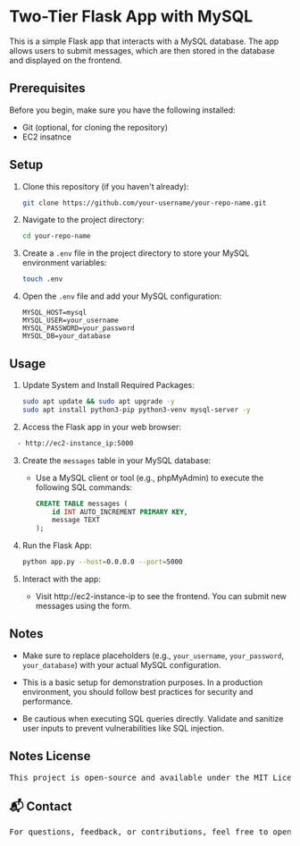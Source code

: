  
# Two-Tier Flask App with MySQL

This is a simple Flask app that interacts with a MySQL database. The app allows users to submit messages, which are then stored in the database and displayed on the frontend.

## Prerequisites

Before you begin, make sure you have the following installed:

- Git (optional, for cloning the repository)
- EC2 insatnce

## Setup

1. Clone this repository (if you haven't already):

   ```bash
   git clone https://github.com/your-username/your-repo-name.git
   ```

2. Navigate to the project directory:

   ```bash
   cd your-repo-name
   ```

3. Create a `.env` file in the project directory to store your MySQL environment variables:

   ```bash
   touch .env
   ```

4. Open the `.env` file and add your MySQL configuration:

   ```
   MYSQL_HOST=mysql
   MYSQL_USER=your_username
   MYSQL_PASSWORD=your_password
   MYSQL_DB=your_database
   ```

## Usage

1. Update System and Install Required Packages:

   ```bash
   sudo apt update && sudo apt upgrade -y
   sudo apt install python3-pip python3-venv mysql-server -y

   ```

2. Access the Flask app in your web browser:
 ```bash
   - http://ec2-instance_ip:5000
   ```

3. Create the `messages` table in your MySQL database:

   - Use a MySQL client or tool (e.g., phpMyAdmin) to execute the following SQL commands:
   
     ```sql
     CREATE TABLE messages (
         id INT AUTO_INCREMENT PRIMARY KEY,
         message TEXT
     );
     ```
4. Run the Flask App:

   ```bash
   python app.py --host=0.0.0.0 --port=5000

   ```
5. Interact with the app:

   - Visit http://ec2-instance-ip to see the frontend. You can submit new messages using the form.


## Notes

- Make sure to replace placeholders (e.g., `your_username`, `your_password`, `your_database`) with your actual MySQL configuration.

- This is a basic setup for demonstration purposes. In a production environment, you should follow best practices for security and performance.

- Be cautious when executing SQL queries directly. Validate and sanitize user inputs to prevent vulnerabilities like SQL injection.

##  Notes License
<pre>This project is open-source and available under the MIT License.</pre>

## 📬 Contact
<pre>For questions, feedback, or contributions, feel free to open an issue or submit a pull request.</pre>
